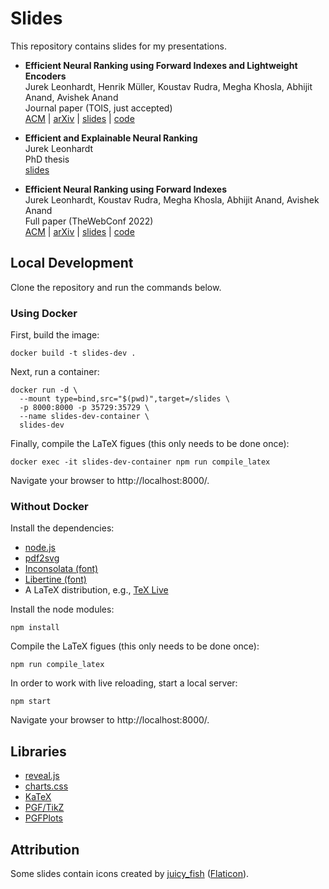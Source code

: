 # Slides
This repository contains slides for my presentations.

- **Efficient Neural Ranking using Forward Indexes and Lightweight Encoders**\
  Jurek Leonhardt, Henrik Müller, Koustav Rudra, Megha Khosla, Abhijit Anand, Avishek Anand\
  Journal paper (TOIS, just accepted)\
    [ACM](https://dl.acm.org/doi/10.1145/3631939) | [arXiv](https://arxiv.org/abs/2311.01263) | [slides](https://mrjleo.github.io/slides/tois24_fast-forward-indexes) | [code](https://github.com/mrjleo/fast-forward-indexes)

- **Efficient and Explainable Neural Ranking**\
  Jurek Leonhardt\
  PhD thesis\
  [slides](https://mrjleo.github.io/slides/phd)

- **Efficient Neural Ranking using Forward Indexes**\
  Jurek Leonhardt, Koustav Rudra, Megha Khosla, Abhijit Anand, Avishek Anand\
  Full paper (TheWebConf 2022)\
  [ACM](https://dl.acm.org/doi/10.1145/3485447.3511955) | [arXiv](https://arxiv.org/abs/2110.06051) | [slides](https://mrjleo.github.io/slides/www22_fast-forward-indexes) | [code](https://github.com/mrjleo/fast-forward-indexes)

## Local Development
Clone the repository and run the commands below.

### Using Docker
First, build the image:
```
docker build -t slides-dev .
```

Next, run a container:
```
docker run -d \
  --mount type=bind,src="$(pwd)",target=/slides \
  -p 8000:8000 -p 35729:35729 \
  --name slides-dev-container \
  slides-dev
```

Finally, compile the LaTeX figues (this only needs to be done once):
```
docker exec -it slides-dev-container npm run compile_latex
```

Navigate your browser to http://localhost:8000/.

### Without Docker
Install the dependencies:
* [node.js](https://nodejs.org/en/)
* [pdf2svg](https://github.com/dawbarton/pdf2svg)
* [Inconsolata (font)](https://fonts.google.com/specimen/Inconsolata)
* [Libertine (font)](https://libertine-fonts.org/)
* A LaTeX distribution, e.g., [TeX Live](https://tug.org/texlive/)

Install the node modules:
```
npm install
```

Compile the LaTeX figues (this only needs to be done once):
```
npm run compile_latex
```

In order to work with live reloading, start a local server:
```
npm start
```

Navigate your browser to http://localhost:8000/.

## Libraries
- [reveal.js](https://revealjs.com/)
- [charts.css](https://chartscss.org/)
- [KaTeX](https://katex.org/)
- [PGF/TikZ](https://ctan.org/pkg/pgf)
- [PGFPlots](https://ctan.org/pkg/pgfplots)

## Attribution
Some slides contain icons created by [juicy_fish](https://www.flaticon.com/authors/juicy-fish/) ([Flaticon](https://www.flaticon.com/)).
